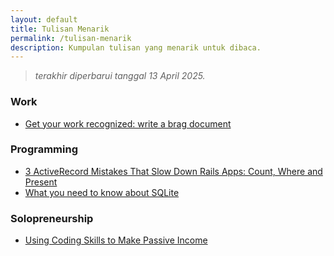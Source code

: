 ```yaml
---
layout: default
title: Tulisan Menarik
permalink: /tulisan-menarik
description: Kumpulan tulisan yang menarik untuk dibaca.
---
```


> *terakhir diperbarui tanggal 13 April 2025.*

### Work

* [Get your work recognized: write a brag document](https://jvns.ca/blog/brag-documents)

### Programming

* [3 ActiveRecord Mistakes That Slow Down Rails Apps: Count, Where and Present](https://www.speedshop.co/2019/01/10/three-activerecord-mistakes.html)
* [What you need to know about SQLite](https://joyofrails.com/articles/what-you-need-to-know-about-sqlite)

### Solopreneurship

* [Using Coding Skills to Make Passive Income](https://www.coryzue.com/writing/solopreneur/)
